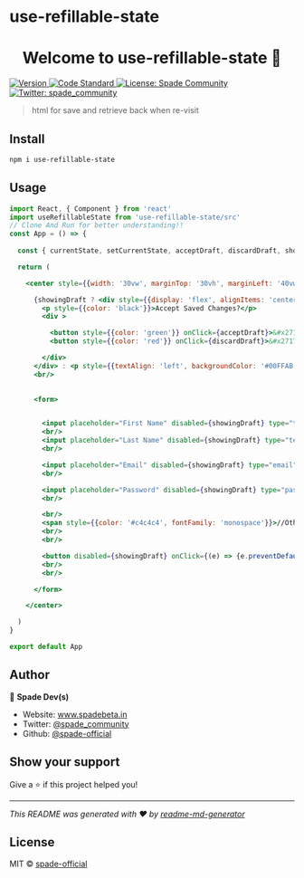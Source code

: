 # use-refillable-state

<h1 align="center">Welcome to use-refillable-state 👋</h1>
<p>
  <a href="https://www.npmjs.com/package/use-refillable-state" target="_blank">
    <img alt="Version" src="https://img.shields.io/npm/v/use-refillable-state.svg">
  </a>
  <a href="https://standardjs.com" target="_blank">
    <img alt="Code Standard" src="https://img.shields.io/badge/code_style-standard-brightgreen.svg">
  </a>
  <a href="#" target="_blank">
    <img alt="License: Spade Community" src="https://img.shields.io/badge/License-Spade Community-yellow.svg" />
  </a>
  <a href="https://twitter.com/spade\_community" target="_blank">
    <img alt="Twitter: spade_community" src="https://img.shields.io/twitter/follow/spade\_community.svg?style=social" />
  </a>
</p>

> html for save and retrieve back when re-visit

## Install

```sh
npm i use-refillable-state
```
## Usage

```jsx
import React, { Component } from 'react'
import useRefillableState from 'use-refillable-state/src'
// Clone And Run for better understanding!!
const App = () => {
  
  const { currentState, setCurrentState, acceptDraft, discardDraft, showingDraft, saveState } = useRefillableState({first_name: '', last_name: '', email: '', password: ''})

  return (

    <center style={{width: '30vw', marginTop: '30vh', marginLeft: '40vw', backgroundColor: '#EFEAD8', borderRadius: '10px', fontFamily: 'monospace'}}>

      {showingDraft ? <div style={{display: 'flex', alignItems: 'center', borderRadius: '10px 10px 0 0', justifyContent: 'space-between', backgroundColor: '#00FFAB', padding: '0 1rem'}}>
        <p style={{color: 'black'}}>Accept Saved Changes?</p>
        <div >

          <button style={{color: 'green'}} onClick={acceptDraft}>&#x2713; Accept</button> {' '}
          <button style={{color: 'red'}} onClick={discardDraft}>&#x2717; Ignore</button>

        </div>
      </div> : <p style={{textAlign: 'left', backgroundColor: '#00FFAB', borderRadius: '10px 10px 0 0', display: 'flex', alignItems: 'center', padding: '1rem 1rem'}}>Long/Complex Form</p>}
      <br/>

      
      <form>


        <input placeholder="First Name" disabled={showingDraft} type="text" style={{color: showingDraft ? 'lightgreen' : ''}} value={currentState.first_name} onChange={(e) => { setCurrentState({...currentState, first_name: e.target.value}) }} />
        <br/>
        <input placeholder="Last Name" disabled={showingDraft} type="text" style={{color: showingDraft ? 'lightgreen' : ''}} value={currentState.last_name} onChange={(e) => { setCurrentState({...currentState, last_name: e.target.value}) }} />
        <br/>

        <input placeholder="Email" disabled={showingDraft} type="email" style={{color: showingDraft ? 'lightgreen' : ''}} value={currentState.email} onChange={(e) => { setCurrentState({...currentState, email: e.target.value}) }} />
        <br/>

        <input placeholder="Password" disabled={showingDraft} type="password" style={{color: showingDraft ? 'lightgreen' : ''}} value={currentState.password} onChange={(e) => { setCurrentState({...currentState, password: e.target.value}) }} />
        <br/>

        <br/>
        <span style={{color: '#c4c4c4', fontFamily: 'monospace'}}>//Other radio/checkbox/mixed inputs</span>
        <br/>
        <br/>

        <button disabled={showingDraft} onClick={(e) => {e.preventDefault(); saveState();}}>Save Externally</button>
        <br/>
        <br/>

      </form>

    </center>

  )
}

export default App

```

## Author

👤 **Spade Dev(s)**

* Website: www.spadebeta.in
* Twitter: [@spade\_community](https://twitter.com/spade\_community)
* Github: [@spade-official](https://github.com/spade-official)

## Show your support

Give a ⭐️ if this project helped you!

***
_This README was generated with ❤️ by [readme-md-generator](https://github.com/kefranabg/readme-md-generator)_


## License

MIT © [spade-official](https://github.com/spade-official)
